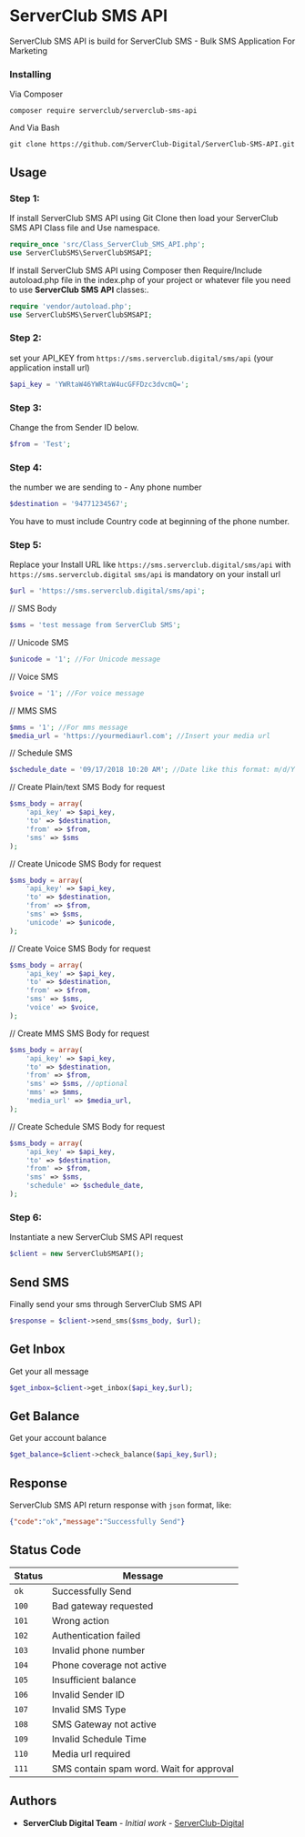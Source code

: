 


# ServerClub SMS API

ServerClub SMS API is build for ServerClub SMS - Bulk SMS Application For Marketing



### Installing
Via Composer
```
composer require serverclub/serverclub-sms-api
```

And Via Bash

```
git clone https://github.com/ServerClub-Digital/ServerClub-SMS-API.git
```

## Usage


 ### Step 1:
If install ServerClub SMS API using Git Clone then load your ServerClub SMS API Class file and Use namespace. 
```php
require_once 'src/Class_ServerClub_SMS_API.php';
use ServerClubSMS\ServerClubSMSAPI;
```
If install ServerClub SMS API using Composer then Require/Include autoload.php file in the index.php of your project or whatever file you need to use **ServerClub SMS API** classes:. 
```php
require 'vendor/autoload.php';
use ServerClubSMS\ServerClubSMSAPI;
```
### Step 2:
set your API_KEY from `https://sms.serverclub.digital/sms/api` (your application install url)
```php
$api_key = 'YWRtaW46YWRtaW4ucGFFDzc3dvcmQ=';
```
### Step 3:
Change the from Sender ID below.
```php
$from = 'Test';
```

### Step 4:
the number we are sending to - Any phone number
```php
$destination = '94771234567';
```
You have to must include Country code at beginning of the phone number.  

### Step 5:
Replace your Install URL like `https://sms.serverclub.digital/sms/api` with `https://sms.serverclub.digital`
`sms/api` is mandatory on your install url

```php
$url = 'https://sms.serverclub.digital/sms/api';
```
// SMS Body
```php
$sms = 'test message from ServerClub SMS';
```
// Unicode SMS
```php
$unicode = '1'; //For Unicode message
```
// Voice SMS
```php
$voice = '1'; //For voice message
```
// MMS SMS
```php
$mms = '1'; //For mms message
$media_url = 'https://yourmediaurl.com'; //Insert your media url
```
// Schedule SMS
```php
$schedule_date = '09/17/2018 10:20 AM'; //Date like this format: m/d/Y h:i A
```
// Create Plain/text SMS Body for request
```php
$sms_body = array(
    'api_key' => $api_key,
    'to' => $destination,
    'from' => $from,
    'sms' => $sms
);
```
// Create Unicode SMS Body for request
```php
$sms_body = array(
    'api_key' => $api_key,
    'to' => $destination,
    'from' => $from,
    'sms' => $sms,
    'unicode' => $unicode,
);
```

// Create Voice SMS Body for request
```php
$sms_body = array(
    'api_key' => $api_key,
    'to' => $destination,
    'from' => $from,
    'sms' => $sms,
    'voice' => $voice,
);
```
// Create MMS SMS Body for request
```php
$sms_body = array(
    'api_key' => $api_key,
    'to' => $destination,
    'from' => $from,
    'sms' => $sms, //optional
    'mms' => $mms,
    'media_url' => $media_url,
);
```
// Create Schedule SMS Body for request
```php
$sms_body = array(
    'api_key' => $api_key,
    'to' => $destination,
    'from' => $from,
    'sms' => $sms,
    'schedule' => $schedule_date,
);
```

### Step 6: 
Instantiate a new ServerClub SMS API request
```php
$client = new ServerClubSMSAPI();
```

## Send SMS
Finally send your sms through ServerClub SMS API
```php
$response = $client->send_sms($sms_body, $url);
```

## Get Inbox
Get your all message
```php
$get_inbox=$client->get_inbox($api_key,$url);
```

## Get Balance
Get your account balance
```php
$get_balance=$client->check_balance($api_key,$url);
```
## Response
ServerClub SMS API return response with `json` format, like:

```json
{"code":"ok","message":"Successfully Send"}
```

## Status Code

| Status | Message |
| --- | --- |
| `ok` | Successfully Send |
| `100` | Bad gateway requested |
| `101` | Wrong action |
| `102` | Authentication failed |
| `103` | Invalid phone number |
| `104` | Phone coverage not active |
| `105` | Insufficient balance |
| `106` | Invalid Sender ID |
| `107` | Invalid SMS Type |
| `108` | SMS Gateway not active |
| `109` | Invalid Schedule Time |
| `110` | Media url required |
| `111` | SMS contain spam word. Wait for approval |

## Authors

* **ServerClub Digital Team** - *Initial work* - [ServerClub-Digital](https://github.com/ServerClub-Digital/serverclub-sms-api)
